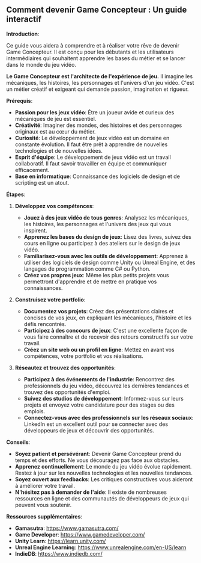 ##  Comment devenir Game Concepteur : Un guide interactif 

**Introduction**:

Ce guide vous aidera à comprendre et à réaliser votre rêve de devenir Game Concepteur. Il est conçu pour les débutants et les utilisateurs intermédiaires qui souhaitent apprendre les bases du métier et se lancer dans le monde du jeu vidéo.

**Le Game Concepteur est l'architecte de l'expérience de jeu.** Il imagine les mécaniques, les histoires, les personnages et l'univers d'un jeu vidéo. C'est un métier créatif et exigeant qui demande passion, imagination et rigueur.

**Prérequis**:

* **Passion pour les jeux vidéo**: Être un joueur avide et curieux des mécaniques de jeu est essentiel.
* **Créativité**: Imaginer des mondes, des histoires et des personnages originaux est au cœur du métier.
* **Curiosité**: Le développement de jeux vidéo est un domaine en constante évolution. Il faut être prêt à apprendre de nouvelles technologies et de nouvelles idées.
* **Esprit d'équipe**: Le développement de jeux vidéo est un travail collaboratif. Il faut savoir travailler en équipe et communiquer efficacement.
* **Base en informatique**:  Connaissance des logiciels de design et de scripting est un atout.

**Étapes**:

1. **Développez vos compétences**:
   * **Jouez à des jeux vidéo de tous genres**: Analysez les mécaniques, les histoires, les personnages et l'univers des jeux qui vous inspirent.
   * **Apprenez les bases du design de jeux**:  Lisez des livres, suivez des cours en ligne ou participez à des ateliers sur le design de jeux vidéo.
   * **Familiarisez-vous avec les outils de développement**:  Apprenez à utiliser des logiciels de design comme Unity ou Unreal Engine, et des langages de programmation comme C# ou Python.
   * **Créez vos propres jeux**:  Même les plus petits projets vous permettront d'apprendre et de mettre en pratique vos connaissances.

2. **Construisez votre portfolio**:
   * **Documentez vos projets**:  Créez des présentations claires et concises de vos jeux, en expliquant les mécaniques, l'histoire et les défis rencontrés.
   * **Participez à des concours de jeux**:  C'est une excellente façon de vous faire connaître et de recevoir des retours constructifs sur votre travail.
   * **Créez un site web ou un profil en ligne**:  Mettez en avant vos compétences, votre portfolio et vos réalisations.

3. **Réseautez et trouvez des opportunités**:
   * **Participez à des événements de l'industrie**:  Rencontrez des professionnels du jeu vidéo, découvrez les dernières tendances et trouvez des opportunités d'emploi.
   * **Suivez des studios de développement**:  Informez-vous sur leurs projets et envoyez votre candidature pour des stages ou des emplois.
   * **Connectez-vous avec des professionnels sur les réseaux sociaux**:  LinkedIn est un excellent outil pour se connecter avec des développeurs de jeux et découvrir des opportunités.

**Conseils**:

* **Soyez patient et persévérant**:  Devenir Game Concepteur prend du temps et des efforts. Ne vous découragez pas face aux obstacles.
* **Apprenez continuellement**:  Le monde du jeu vidéo évolue rapidement. Restez à jour sur les nouvelles technologies et les nouvelles tendances.
* **Soyez ouvert aux feedbacks**:  Les critiques constructives vous aideront à améliorer votre travail.
* **N'hésitez pas à demander de l'aide**:  Il existe de nombreuses ressources en ligne et des communautés de développeurs de jeux qui peuvent vous soutenir.


**Ressources supplémentaires**:

* **Gamasutra**: https://www.gamasutra.com/
* **Game Developer**: https://www.gamedeveloper.com/
* **Unity Learn**: https://learn.unity.com/
* **Unreal Engine Learning**: https://www.unrealengine.com/en-US/learn
* **IndieDB**: https://www.indiedb.com/



